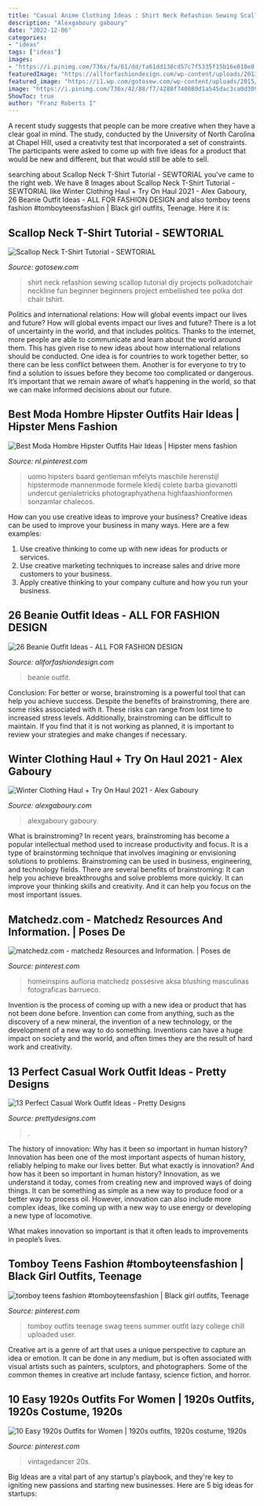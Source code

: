 ```yaml
---
title: "Casual Anime Clothing Ideas : Shirt Neck Refashion Sewing Scallop Tutorial Diy Projects Polkadotchair Neckline Fun Beginner Beginners Project Embellished Tee Polka Dot Chair Tshirt"
description: "Alexgaboury gaboury"
date: "2022-12-06"
categories:
- "ideas"
tags: ["ideas"]
images:
- "https://i.pinimg.com/736x/fa/61/dd/fa61dd138cd57c7f5335f15b16e010e8.jpg"
featuredImage: "https://allforfashiondesign.com/wp-content/uploads/2013/12/e-23-600x880.jpg"
featured_image: "https://i1.wp.com/gotosew.com/wp-content/uploads/2015/08/scallop-neck-t-shirt-refashion.jpg?fit=467%2C700&amp;ssl=1"
image: "https://i.pinimg.com/736x/42/88/f7/4288f740080d1a545dac3ca0d30992b8.jpg"
ShowToc: true
author: "Franz Roberts I"
---
```



A recent study suggests that people can be more creative when they have a clear goal in mind. The study, conducted by the University of North Carolina at Chapel Hill, used a creativity test that incorporated a set of constraints. The participants were asked to come up with five ideas for a product that would be new and different, but that would still be able to sell.

	

		
searching about Scallop Neck T-Shirt Tutorial - SEWTORIAL you've came to the right web. We have 8 Images about Scallop Neck T-Shirt Tutorial - SEWTORIAL like Winter Clothing Haul + Try On Haul 2021 - Alex Gaboury, 26 Beanie Outfit Ideas - ALL FOR FASHION DESIGN and also tomboy teens fashion #tomboyteensfashion | Black girl outfits, Teenage. Here it is:
		
    
## Scallop Neck T-Shirt Tutorial - SEWTORIAL

<img loading=lazy src="https://i1.wp.com/gotosew.com/wp-content/uploads/2015/08/scallop-neck-t-shirt-refashion.jpg?fit=467%2C700&amp;ssl=1" onerror="this.onerror=null;this.src='https://tse1.mm.bing.net/th?id=OIP.Cjh5ZjRr-PbUeXMk-4sP4wAAAA&amp;pid=15.1';" alt="Scallop Neck T-Shirt Tutorial - SEWTORIAL">

_Source: gotosew.com_

>shirt neck refashion sewing scallop tutorial diy projects polkadotchair neckline fun beginner beginners project embellished tee polka dot chair tshirt. 

	

Politics and international relations: How will global events impact our lives and future?
How will global events impact our lives and future? There is a lot of uncertainty in the world, and that includes politics. Thanks to the internet, more people are able to communicate and learn about the world around them. This has given rise to new ideas about how international relations should be conducted. 
One idea is for countries to work together better, so there can be less conflict between them. Another is for everyone to try to find a solution to issues before they become too complicated or dangerous. It’s important that we remain aware of what’s happening in the world, so that we can make informed decisions about our future.

    
## Best Moda Hombre Hipster Outfits Hair Ideas | Hipster Mens Fashion

<img loading=lazy src="https://i.pinimg.com/736x/b1/96/cb/b196cba44178188a7a7a46039cc3e7bf.jpg" onerror="this.onerror=null;this.src='https://tse1.mm.bing.net/th?id=OIP.01PKZNDJzJS4lZpapnfsHAAAAA&amp;pid=15.1';" alt="Best Moda Hombre Hipster Outfits Hair Ideas | Hipster mens fashion">

_Source: nl.pinterest.com_

>uomo hipsters baard gentleman mfelyts maschile herenstijl hipstermode mannenmode formele kledij colete barba giovanotti undercut genialetricks photographyathena highfaashionformen sonzamlar chalecos. 

	

How can you use creative ideas to improve your business?
Creative ideas can be used to improve your business in many ways. Here are a few examples:
1. Use creative thinking to come up with new ideas for products or services.
2. Use creative marketing techniques to increase sales and drive more customers to your business.
3. Apply creative thinking to your company culture and how you run your business.

    
## 26 Beanie Outfit Ideas - ALL FOR FASHION DESIGN

<img loading=lazy src="https://allforfashiondesign.com/wp-content/uploads/2013/12/e-23-600x880.jpg" onerror="this.onerror=null;this.src='https://tse4.mm.bing.net/th?id=OIP.JFec5LO1Xriqb85OR4mFNwHaK3&amp;pid=15.1';" alt="26 Beanie Outfit Ideas - ALL FOR FASHION DESIGN">

_Source: allforfashiondesign.com_

>beanie outfit. 

	

Conclusion: For better or worse, brainstroming is a powerful tool that can help you achieve success.
Despite the benefits of brainstroming, there are some risks associated with it. These risks can range from lost time to increased stress levels. Additionally, brainstroming can be difficult to maintain. If you find that it is not working as planned, it is important to review your strategies and make changes if necessary.

    
## Winter Clothing Haul + Try On Haul 2021 - Alex Gaboury

<img loading=lazy src="https://www.alexgaboury.com/wp-content/uploads/2021/01/Winter-Outfits-20202021-683x1024.jpg" onerror="this.onerror=null;this.src='https://tse2.mm.bing.net/th?id=OIP.eV4VVi0c8Ik1Jcs-yHLErgHaLG&amp;pid=15.1';" alt="Winter Clothing Haul + Try On Haul 2021 - Alex Gaboury">

_Source: alexgaboury.com_

>alexgaboury gaboury. 

	

What is brainstroming?
In recent years, brainstroming has become a popular intellectual method used to increase productivity and focus. It is a type of brainstorming technique that involves imagining or envisioning solutions to problems. Brainstroming can be used in business, engineering, and technology fields.
There are several benefits of brainstroming: It can help you achieve breakthroughs and solve problems more quickly. It can improve your thinking skills and creativity. And it can help you focus on the most important issues.

    
## Matchedz.com - Matchedz Resources And Information. | Poses De

<img loading=lazy src="https://i.pinimg.com/736x/42/88/f7/4288f740080d1a545dac3ca0d30992b8.jpg" onerror="this.onerror=null;this.src='https://tse1.mm.bing.net/th?id=OIP.Y8aXYU-yMJP1r9gTs8tzPAHaNK&amp;pid=15.1';" alt="matchedz.com - matchedz Resources and Information. | Poses de">

_Source: pinterest.com_

>homeinspins aufloria matchedz possesive aksa blushing masculinas fotograficas barrueco. 

	

Invention is the process of coming up with a new idea or product that has not been done before. Invention can come from anything, such as the discovery of a new mineral, the invention of a new technology, or the development of a new way to do something. Inventions can have a huge impact on society and the world, and often times they are the result of hard work and creativity.

    
## 13 Perfect Casual Work Outfit Ideas - Pretty Designs

<img loading=lazy src="http://www.prettydesigns.com/wp-content/uploads/2016/07/13-perfect-casual-work-outfit-ideas-11.jpg" onerror="this.onerror=null;this.src='https://tse4.mm.bing.net/th?id=OIP.wbSTv8Xy6X4e2Hl9X2S_JAHaKE&amp;pid=15.1';" alt="13 Perfect Casual Work Outfit Ideas - Pretty Designs">

_Source: prettydesigns.com_

>. 

	

The history of innovation: Why has it been so important in human history?
Innovation has been one of the most important aspects of human history, reliably helping to make our lives better. But what exactly is innovation? And how has it been so important in human history?
Innovation, as we understand it today, comes from creating new and improved ways of doing things. It can be something as simple as a new way to produce food or a better way to process oil. However, innovation can also include more complex ideas, like coming up with a new way to use energy or developing a new type of locomotive.

What makes innovation so important is that it often leads to improvements in people’s lives.

    
## Tomboy Teens Fashion #tomboyteensfashion | Black Girl Outfits, Teenage

<img loading=lazy src="https://i.pinimg.com/736x/fa/61/dd/fa61dd138cd57c7f5335f15b16e010e8.jpg" onerror="this.onerror=null;this.src='https://tse3.mm.bing.net/th?id=OIP.h-kGlAhrPT4wGDFlTuyoFQHaLw&amp;pid=15.1';" alt="tomboy teens fashion #tomboyteensfashion | Black girl outfits, Teenage">

_Source: pinterest.com_

>tomboy outfits teenage swag teens summer outfit lazy college chill uploaded user. 

	

Creative art is a genre of art that uses a unique perspective to capture an idea or emotion. It can be done in any medium, but is often associated with visual artists such as painters, sculptors, and photographers. Some of the common themes in creative art include fantasy, science fiction, and horror.

    
## 10 Easy 1920s Outfits For Women | 1920s Outfits, 1920s Costume, 1920s

<img loading=lazy src="https://i.pinimg.com/736x/9b/e0/3c/9be03c22d662b090ce5da8ac8d436dd1.jpg" onerror="this.onerror=null;this.src='https://tse1.mm.bing.net/th?id=OIP.q-06MxXoK6J2t3-jV7EnNgHaK6&amp;pid=15.1';" alt="10 Easy 1920s Outfits for Women | 1920s outfits, 1920s costume, 1920s">

_Source: pinterest.com_

>vintagedancer 20s. 

	

Big Ideas are a vital part of any startup's playbook, and they're key to igniting new passions and starting new businesses. Here are 5 big ideas for startups: 

